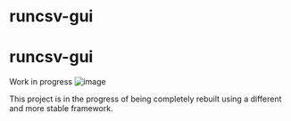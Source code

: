 # runcsv-gui
# runcsv-gui
Work in progress
![image](https://user-images.githubusercontent.com/43155068/124951661-895ad880-dfe1-11eb-9140-f3a7781d1591.png)

This project is in the progress of being completely rebuilt using a different and more stable framework.

